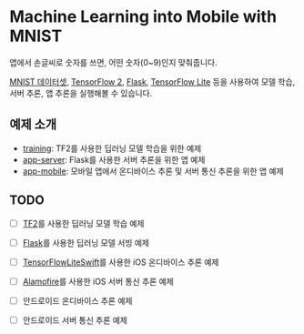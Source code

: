 # Machine Learning into Mobile with MNIST

앱에서 손글씨로 숫자를 쓰면, 어떤 숫자(0~9)인지 맞춰줍니다. 

[MNIST 데이터셋](http://yann.lecun.com/exdb/mnist/), [TensorFlow 2](https://www.tensorflow.org), [Flask](https://flask.palletsprojects.com), [TensorFlow Lite](https://www.tensorflow.org/lite) 등을 사용하여 모델 학습, 서버 추론, 앱 추론을 실행해볼 수 있습니다.

## 예제 소개

- [training](training): TF2를 사용한 딥러닝 모델 학습을 위한 예제
- [app-server](app-server): Flask를 사용한 서버 추론을 위한 앱 예제
- [app-mobile](app-mobile): 모바일 앱에서 온디바이스 추론 및 서버 통신 추론을 위한 앱 예제

## TODO

- [ ] [TF2](https://www.tensorflow.org)를 사용한 딥러닝 모델 학습 예제
- [ ] [Flask](https://flask.palletsprojects.com)를 사용한 딥러닝 모델 서빙 예제
- [ ] [TensorFlowLiteSwift](https://www.tensorflow.org/lite/guide/ios)를 사용한 iOS 온디바이스 추론 예제
- [ ] [Alamofire](https://github.com/Alamofire/Alamofire)를 사용한 iOS 서버 통신 추론 예제
- [ ] 안드로이드 온디바이스 추론 예제
- [ ] 안드로이드 서버 통신 추론 예제

